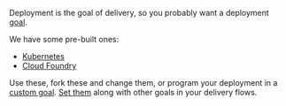 Deployment is the goal of delivery, so you probably want a deployment [goal](goal.md).

We have some pre-built ones:

* [Kubernetes](../pack/kubernetes.md)
* [Cloud Foundry](../pack/pcf.md)

Use these, fork these and change them, or program your deployment in a [custom goal][create-goal]. [Set them](../developer/set-goals.md) along with other
goals in your delivery flows.

[create-goal]:../developer/goal.md#creating-a-goal (Creating a Goal)
